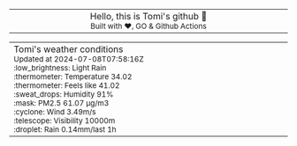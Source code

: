 
<div align="center">
<table>
<tbody>
<td align="center">
<img width="2000" height="0"><br>
Hello, this is Tomi's github 👋<br>
<sup>Built with ❤️, GO & Github Actions</sup><br>
<img width="2000" height="0">
</td>
</tbody>
</table>
</div>
<table>
<tbody>
<td align="left">
<img width="2000" height="0"><br>
Tomi's weather conditions<br>
<sup>Updated at 2024-07-08T07:58:16Z</sup><br>
<sup>:low_brightness: Light Rain</sup><br>
<sup>:thermometer: Temperature 34.02 </sup><br>
<sup>:thermometer: Feels like 41.02</sup><br>
<sup>:sweat_drops: Humidity 91%</sup><br>
<sup>:mask: PM2.5 61.07 μg/m3</sup><br>
<sup>:cyclone: Wind 3.49m/s </sup><br>
<sup>:telescope: Visibility 10000m </sup><br>
<sup>:droplet: Rain 0.14mm/last 1h </sup><br>
<img width="2000" height="0">
</td>
<td align="left">
<img width="2000" height="0"><br>
<br>
<img width="2000" height="0">
</td>
</tbody>
</table>
</div>
    